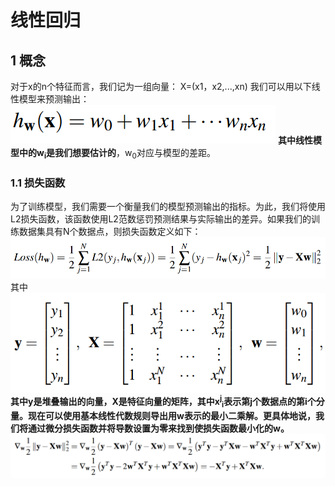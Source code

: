 # 线性回归
## 1 概念
对于x的n个特征而言，我们记为一组向量：
X=(x1，x2,...,xn)
我们可以用以下线性模型来预测输出：
![alt text](image-192.png)
**其中线性模型中的w<sub>i</sub>是我们想要估计的**，w<sub>0</sub>对应与模型的差距。
### 1.1 损失函数
为了训练模型，我们需要一个衡量我们的模型预测输出的指标。为此，我们将使用L2损失函数，该函数使用L2范数惩罚预测结果与实际输出的差异。如果我们的训练数据集具有N个数据点，则损失函数定义如下：
![alt text](image-193.png)
其中
![alt text](image-194.png)
**其中y是堆叠输出的向量，X是特征向量的矩阵，其中x<sup>j</sup><sub>i</sub>表示第j个数据点的第i个分量。现在可以使用基本线性代数规则导出用w表示的最小二乘解。更具体地说，我们将通过微分损失函数并将导数设置为零来找到使损失函数最小化的w。**
![alt text](image-195.png)
